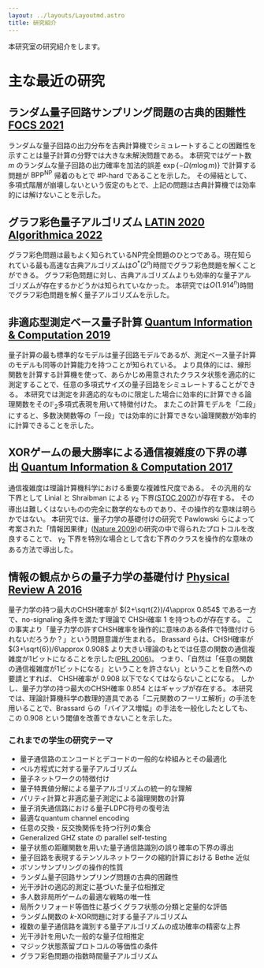 ```yaml
---
layout: ../layouts/Layoutmd.astro
title: 研究紹介
---
```


本研究室の研究紹介をします。


# 主な最近の研究 #

ランダム量子回路サンプリング問題の古典的困難性 <span class="text-base">[FOCS 2021](https://arxiv.org/abs/2102.01960)</span>
----------------
ランダムな量子回路の出力分布を古典計算機でシミュレートすることの困難性を示すことは量子計算の分野では大きな未解決問題である。
本研究ではゲート数 $m$ のランダムな量子回路の出力確率を加法的誤差 $\exp\{-\Omega(m\log m)\}$ で計算する問題が $\mathsf{BPP}^{\mathsf{NP}}$ 帰着のもとで $\#\mathsf{P}$-hard であることを示した。
その帰結として、多項式階層が崩壊しないという仮定のもとで、上記の問題は古典計算機では効率的には解けないことを示した。

グラフ彩色量子アルゴリズム <span class="text-base">[LATIN 2020](https://doi.org/10.1007/978-3-030-61792-9_31) [Algorithmica 2022](https://doi.org/10.1007/s00453-022-00976-2)</span>
----------------
グラフ彩色問題は最もよく知られているNP完全問題のひとつである。現在知られている最も高速な古典アルゴリズムは$O^*(2^n)$時間でグラフ彩色問題を解くことができる。
グラフ彩色問題に対し、古典アルゴリズムよりも効率的な量子アルゴリズムが存在するかどうかは知られていなかった。
本研究では$O(1.914^n)$時間でグラフ彩色問題を解く量子アルゴリズムを示した。

非適応型測定ベース量子計算 <span class="text-base">[Quantum Information & Computation 2019](https://doi.org/10.26421/QIC19.5-6)</span>
----------------
量子計算の最も標準的なモデルは量子回路モデルであるが、測定ベース量子計算のモデルも同等の計算能力を持つことが知られている。
より具体的には、線形関数を計算する計算機を使って、あらかじめ用意されたクラスタ状態を適応的に測定することで、任意の多項式サイズの量子回路をシミュレートすることができる。
本研究では測定を非適応的なものに限定した場合に効率的に計算できる論理関数をその$\mathbb{F}_2$多項式表現を用いて特徴付けた。
またこの計算モデルを「二段」にすると、多数決関数等の「一段」では効率的に計算できない論理関数が効率的に計算できることを示した。

XORゲームの最大勝率による通信複雑度の下界の導出 <span class="text-base">[Quantum Information & Computation 2017](https://doi.org/10.26421/QIC17.15-16)</span>
----------------
通信複雑度は理論計算機科学における重要な複雑性尺度である。
その汎用的な下界として Linial と Shraibman による $\gamma_2$ 下界([STOC 2007](https://doi.org/10.1002/rsa.20232))が存在する。
その導出は難しくはないものの完全に数学的なものであり、その操作的な意味は明らかではない。
本研究では、量子力学の基礎付けの研究で Pawlowski らによって考案された「情報因果律」([Nature 2009](https://doi.org/10.1038/nature08400))の研究の中で得られたプロトコルを改良することで、
$\gamma_2$ 下界を特別な場合として含む下界のクラスを操作的な意味のある方法で導出した。

情報の観点からの量子力学の基礎付け <span class="text-base">[Physical Review A 2016](https://doi.org/10.1103/PhysRevA.94.052130)</span>
----------------
量子力学の持つ最大のCHSH確率が $(2+\sqrt{2})/4\approx 0.854$ である一方で、no-signaling 条件を満たす理論で
CHSH確率 $1$ を持つものが存在する。
この事実より「量子力学の許すCHSH確率を操作的に意味のある条件で特徴付けられないだろうか？」という問題意識が生まれる。
Brassard らは、CHSH確率が $(3+\sqrt{6})/6\approx 0.908$ より大きい理論のもとでは任意の関数の通信複雑度が1ビットになることを示した([PRL 2006](https://doi.org/10.1103/PhysRevLett.96.250401))。
つまり、「自然は「任意の関数の通信複雑度が1ビットになる」ということを許さない」ということを自然への要請とすれば、
CHSH確率が $0.908$ 以下でなくてはならないことになる。
しかし、量子力学の持つ最大のCHSH確率 $0.854$ とはギャップが存在する。
本研究では、理論計算機科学の数理的道具である「二元関数のフーリエ解析」の手法を用いることで、Brassard らの「バイアス増幅」の手法を一般化したとしても、この $0.908$ という閾値を改善できないことを示した。

### これまでの学生の研究テーマ ###

* 量子通信路のエンコードとデコードの一般的な枠組みとその最適化
* ペル方程式に対する量子アルゴリズム
* 量子ネットワークの特徴付け
* 量子特異値分解による量子アルゴリズムの統一的な理解
* パリティ計算と非適応量子測定による論理関数の計算
* 量子消失通信路における量子LDPC符号の復号法
* 最適なquantum channel encoding
* 任意の交換・反交換関係を持つ行列の集合
* Generalized GHZ state の parallel self-testing
* 量子状態の距離関数を用いた量子通信路識別の誤り確率の下界の導出
* 量子回路を表現するテンソルネットワークの縮約計算における Bethe 近似
* ボソンサンプリングの操作的性質
* ランダム量子回路サンプリング問題の古典的困難性
* 光干渉計の適応的測定に基づいた量子位相推定
* 多人数非局所ゲームの最適な戦略の唯一性
* 局所クリフォード等価性に基づくグラフ状態の分類と定量的な評価
* ランダム関数の $k$-XOR問題に対する量子アルゴリズム
* 複数の量子通信路を識別する量子アルゴリズムの成功確率の精密な上界
* 光干渉計を用いた一般的な量子位相推定
* マジック状態蒸留プロトコルの等価性の条件
* グラフ彩色問題の指数時間量子アルゴリズム
